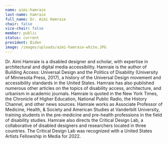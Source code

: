 ```yaml
---
name: aimi-hamraie
last-name: hamraie
full_name: Dr. Aimi Hamraie
chair: false
vice-chair: false
member: public
status: current
president: Biden
image: /images/uploads/aimi-hamraie-white.JPG
---
```

Dr. Aimi Hamraie is a disabled designer and scholar, with expertise in architectural and digital media accessibility. Hamraie is the author of Building Access: Universal Design and the Politics of Disability (University of Minnesota Press, 2017), a history of the Universal Design movement and accessibility standards in the United States. Hamraie has also published numerous other articles on the topics of disability access, architecture, and urbanism in academic journals. Hamraie is quoted in the New York Times, the Chronicle of Higher Education, National Public Radio, the History Channel, and other news sources. Hamraie works as Associate Professor of Medicine, Health, & Society and American Studies at Vanderbilt University, training students in the pre-medicine and pre-health professions in the field of disability studies. Hamraie also directs the Critical Design Lab, a collaborative of disabled designers and researchers located in three countries. The Critical Design Lab was recognized with a United States Artists Fellowship in Media for 2022.
